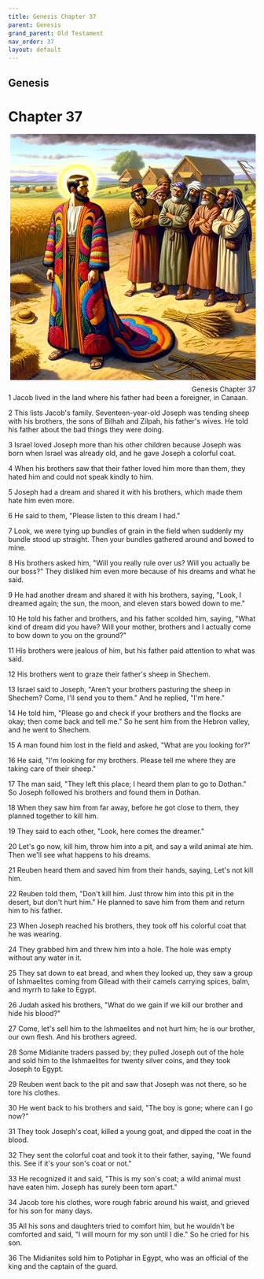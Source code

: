 ```yaml
---
title: Genesis Chapter 37
parent: Genesis
grand_parent: Old Testament
nav_order: 37
layout: default
---
```


## Genesis

# Chapter 37

<div style="clear: both; text-align: right;">
    <img src="/assets/Image/Genesis/500/37.jpg" alt="Genesis Chapter 37" class="chapter-image" style="max-width: 100%; height: auto; float: right; margin: 0 0 10px 10px; padding-left: 10%;">
    <figcaption style="font-size: 14px;">Genesis Chapter 37</figcaption>
</div>
1 Jacob lived in the land where his father had been a foreigner, in Canaan.

2 This lists Jacob's family. Seventeen-year-old Joseph was tending sheep with his brothers, the sons of Bilhah and Zilpah, his father's wives. He told his father about the bad things they were doing.

3 Israel loved Joseph more than his other children because Joseph was born when Israel was already old, and he gave Joseph a colorful coat.

4 When his brothers saw that their father loved him more than them, they hated him and could not speak kindly to him.

5 Joseph had a dream and shared it with his brothers, which made them hate him even more.

6 He said to them, "Please listen to this dream I had."

7 Look, we were tying up bundles of grain in the field when suddenly my bundle stood up straight. Then your bundles gathered around and bowed to mine.

8 His brothers asked him, "Will you really rule over us? Will you actually be our boss?" They disliked him even more because of his dreams and what he said.

9 He had another dream and shared it with his brothers, saying, "Look, I dreamed again; the sun, the moon, and eleven stars bowed down to me."

10 He told his father and brothers, and his father scolded him, saying, "What kind of dream did you have? Will your mother, brothers and I actually come to bow down to you on the ground?"

11 His brothers were jealous of him, but his father paid attention to what was said.

12 His brothers went to graze their father's sheep in Shechem.

13 Israel said to Joseph, "Aren't your brothers pasturing the sheep in Shechem? Come, I'll send you to them." And he replied, "I'm here."

14 He told him, "Please go and check if your brothers and the flocks are okay; then come back and tell me." So he sent him from the Hebron valley, and he went to Shechem.

15 A man found him lost in the field and asked, "What are you looking for?"

16 He said, "I'm looking for my brothers. Please tell me where they are taking care of their sheep."

17 The man said, "They left this place; I heard them plan to go to Dothan." So Joseph followed his brothers and found them in Dothan.

18 When they saw him from far away, before he got close to them, they planned together to kill him.

19 They said to each other, "Look, here comes the dreamer."

20 Let's go now, kill him, throw him into a pit, and say a wild animal ate him. Then we'll see what happens to his dreams.

21 Reuben heard them and saved him from their hands, saying, Let's not kill him.

22 Reuben told them, "Don't kill him. Just throw him into this pit in the desert, but don't hurt him." He planned to save him from them and return him to his father.

23 When Joseph reached his brothers, they took off his colorful coat that he was wearing.

24 They grabbed him and threw him into a hole. The hole was empty without any water in it.

25 They sat down to eat bread, and when they looked up, they saw a group of Ishmaelites coming from Gilead with their camels carrying spices, balm, and myrrh to take to Egypt.

26 Judah asked his brothers, "What do we gain if we kill our brother and hide his blood?"

27 Come, let's sell him to the Ishmaelites and not hurt him; he is our brother, our own flesh. And his brothers agreed.

28 Some Midianite traders passed by; they pulled Joseph out of the hole and sold him to the Ishmaelites for twenty silver coins, and they took Joseph to Egypt.

29 Reuben went back to the pit and saw that Joseph was not there, so he tore his clothes.

30 He went back to his brothers and said, "The boy is gone; where can I go now?"

31 They took Joseph's coat, killed a young goat, and dipped the coat in the blood.

32 They sent the colorful coat and took it to their father, saying, "We found this. See if it's your son's coat or not."

33 He recognized it and said, "This is my son's coat; a wild animal must have eaten him. Joseph has surely been torn apart."

34 Jacob tore his clothes, wore rough fabric around his waist, and grieved for his son for many days.

35 All his sons and daughters tried to comfort him, but he wouldn't be comforted and said, "I will mourn for my son until I die." So he cried for his son.

36 The Midianites sold him to Potiphar in Egypt, who was an official of the king and the captain of the guard.


